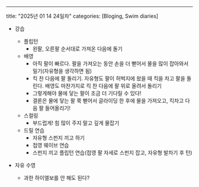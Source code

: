 ---
title: "2025년 01 14 24일차"
categories: [Bloging, Swim diaries]

- 강습
  - 플립턴
    - 왼팔, 오른팔 순서대로 가져온 다음에 돌기
  - 배영
    - 아직 팔이 빠르다. 팔을 가져오는 동안 손을 더 뻗어서 물을 많이 잡아와서 밀기(자유형을 생각하면 됨)
    - 킥 찬 다음에 팔 돌리기. 자유형도 팔이 허벅지에 왔을 때 킥을 차고 팔을 돌린다. 배영도 마찬가지로 킥 찬 다음에 팔 위로 올려서 돌리기
    - 그렇게해야 물에 닿는 팔이 조금 더 기다릴 수 있다! 
    - 결론은 물에 닿는 팔 쭉 뻗어서 글라이딩 한 후에 물을 가져오고, 킥차고 다음 팔 들어올리기!
  - 스컬링
    - 부드럽게! 힘 많이 주지 말고 깊게 물잡기
  - 드릴 연습
    - 자유형 스펀지 끼고 하기
    - 접영 웨이브 연습
    - 스펀지 끼고 플립턴 연습(접영 팔 자세로 스펀지 잡고, 자유형 발차기 후 턴)

- 자유 수영
  - 과한 하이엘보를 안 해도 된다?